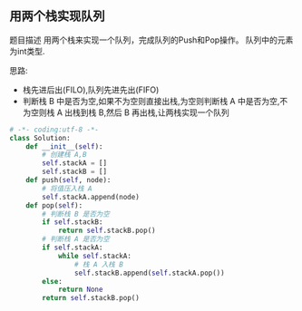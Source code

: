 ## 用两个栈实现队列  
题目描述
用两个栈来实现一个队列，完成队列的Push和Pop操作。 队列中的元素为int类型.  

思路:
* 栈先进后出(FILO),队列先进先出(FIFO)
* 判断栈 B 中是否为空,如果不为空则直接出栈,为空则判断栈 A 中是否为空,不为空则栈 A 出栈到栈 B,然后 B 再出栈,让两栈实现一个队列  

```python
# -*- coding:utf-8 -*-
class Solution:
    def __init__(self):
        # 创建栈 A,B
        self.stackA = []
        self.stackB = []
    def push(self, node):
        # 将值压入栈 A
        self.stackA.append(node)
    def pop(self):
        # 判断栈 B 是否为空
        if self.stackB:
            return self.stackB.pop()
        # 判断栈 A 是否为空
        if self.stackA:
            while self.stackA:
                # 栈 A 入栈 B
                self.stackB.append(self.stackA.pop())
        else:
            return None
        return self.stackB.pop()
```
